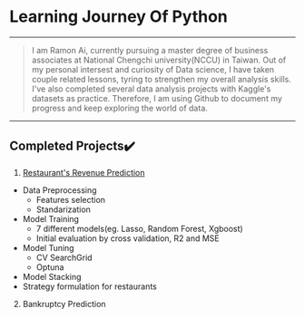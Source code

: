 # Learning Journey Of Python 
---
>I am Ramon Ai, currently pursuing a master degree of business associates at National Chengchi university(NCCU) in Taiwan.
>Out of my personal intersest and curiosity of Data science, I have taken couple related lessons, tyring to strengthen my overall analysis skills.
>I've also completed several data analysis projects with Kaggle's datasets as practice.
>Therefore, I am using Github to document my progress and keep exploring the world of data. 
---
Completed Projects✔️
---
1. [Restaurant's Revenue Prediction](./path/to/Revenue_Prediction.py)
* Data Preprocessing
  * Features selection 
  * Standarization
* Model Training
  * 7 different models(eg. Lasso, Random Forest, Xgboost)
  * Initial evaluation by cross validation, R2 and MSE
* Model Tuning 
  * CV SearchGrid 
  * Optuna
* Model Stacking
* Strategy formulation for restaurants    
2. Bankruptcy Prediction

